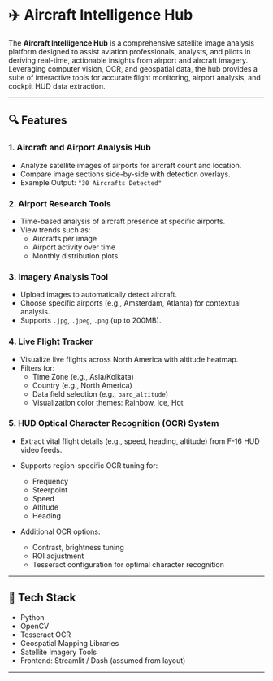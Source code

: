 # ✈️ Aircraft Intelligence Hub

The **Aircraft Intelligence Hub** is a comprehensive satellite image analysis platform designed to assist aviation professionals, analysts, and pilots in deriving real-time, actionable insights from airport and aircraft imagery. Leveraging computer vision, OCR, and geospatial data, the hub provides a suite of interactive tools for accurate flight monitoring, airport analysis, and cockpit HUD data extraction.

---

## 🔍 Features

### 1. **Aircraft and Airport Analysis Hub**
- Analyze satellite images of airports for aircraft count and location.
- Compare image sections side-by-side with detection overlays.
- Example Output: `"30 Aircrafts Detected"`

### 2. **Airport Research Tools**
- Time-based analysis of aircraft presence at specific airports.
- View trends such as:
  - Aircrafts per image
  - Airport activity over time
  - Monthly distribution plots

### 3. **Imagery Analysis Tool**
- Upload images to automatically detect aircraft.
- Choose specific airports (e.g., Amsterdam, Atlanta) for contextual analysis.
- Supports `.jpg`, `.jpeg`, `.png` (up to 200MB).

### 4. **Live Flight Tracker**
- Visualize live flights across North America with altitude heatmap.
- Filters for:
  - Time Zone (e.g., Asia/Kolkata)
  - Country (e.g., North America)
  - Data field selection (e.g., `baro_altitude`)
  - Visualization color themes: Rainbow, Ice, Hot

### 5. **HUD Optical Character Recognition (OCR) System**
- Extract vital flight details (e.g., speed, heading, altitude) from F-16 HUD video feeds.
- Supports region-specific OCR tuning for:
  - Frequency
  - Steerpoint
  - Speed
  - Altitude
  - Heading

- Additional OCR options:
  - Contrast, brightness tuning
  - ROI adjustment
  - Tesseract configuration for optimal character recognition

---

## 🚀 Tech Stack

- Python
- OpenCV
- Tesseract OCR
- Geospatial Mapping Libraries
- Satellite Imagery Tools
- Frontend: Streamlit / Dash (assumed from layout)

---
